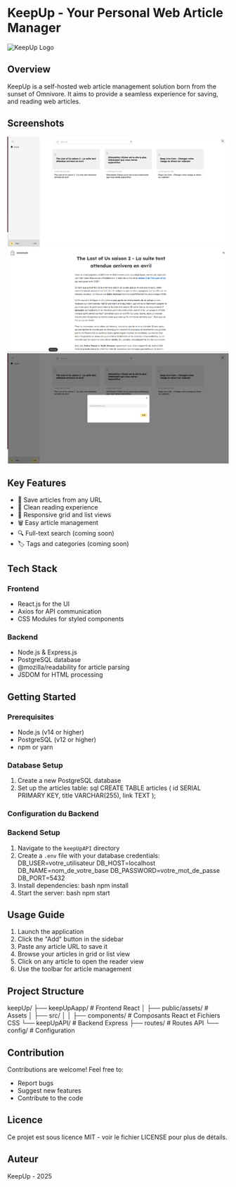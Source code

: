 # KeepUp - Your Personal Web Article Manager

![KeepUp Logo](path/to/logo.png)

## Overview
KeepUp is a self-hosted web article management solution born from the sunset of Omnivore. It aims to provide a seamless experience for saving, and reading web articles.

## Screenshots

<!-- Method 1: Local images in your repository -->
![Homepage](./screenshots/homepage.png)
![Reader View](./screenshots/reader.png)
![Add View](./screenshots/add.png)



## Key Features
- 📑 Save articles from any URL
- 🎯 Clean reading experience
- 📱 Responsive grid and list views
- 🗑️ Easy article management
- 🔍 Full-text search (coming soon)
- 🏷️ Tags and categories (coming soon)

## Tech Stack

### Frontend
- React.js for the UI
- Axios for API communication
- CSS Modules for styled components

### Backend
- Node.js & Express.js
- PostgreSQL database
- @mozilla/readability for article parsing
- JSDOM for HTML processing

## Getting Started

### Prerequisites
- Node.js (v14 or higher)
- PostgreSQL (v12 or higher)
- npm or yarn

### Database Setup
1. Create a new PostgreSQL database
2. Set up the articles table:
sql
CREATE TABLE articles (
id SERIAL PRIMARY KEY,
title VARCHAR(255),
link TEXT
);


### Configuration du Backend
### Backend Setup
1. Navigate to the `keepUpAPI` directory
2. Create a `.env` file with your database credentials:
DB_USER=votre_utilisateur
DB_HOST=localhost
DB_NAME=nom_de_votre_base
DB_PASSWORD=votre_mot_de_passe
DB_PORT=5432
3. Install dependencies:
bash
npm install
4. Start the server:
bash
npm start


## Usage Guide
1. Launch the application
2. Click the "Add" button in the sidebar
3. Paste any article URL to save it
4. Browse your articles in grid or list view
5. Click on any article to open the reader view
6. Use the toolbar for article management

## Project Structure
keepUp/
├── keepUpAapp/ # Frontend React
│ ├── public/assets/ # Assets
│ ├── src/
│ │ ├── components/ # Composants React et Fichiers CSS
└── keepUpAPI/ # Backend Express
├── routes/ # Routes API
└── config/ # Configuration

## Contribution
Contributions are welcome! Feel free to:
- Report bugs
- Suggest new features
- Contribute to the code
## Licence
Ce projet est sous licence MIT - voir le fichier LICENSE pour plus de détails.

## Auteur
KeepUp - 2025
